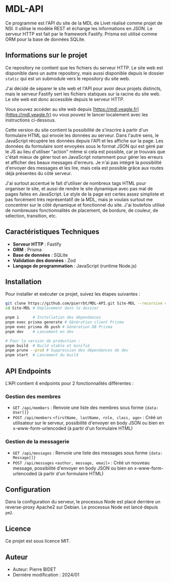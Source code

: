 # MDL-API

Ce programme est l'API du site de la MDL de Livet réalisé comme projet de NSI. Il utilise le modèle REST et échange les
informations en JSON. Le
serveur HTTP est fait par le framework Fastify. Prisma est utilisé comme ORM pour la base de données SQLite.

## Informations sur le projet

Ce repository ne contient que les fichiers du serveur HTTP. Le site web est disponible dans un autre repository, mais
aussi disponible depuis le dossier `static` qui est un submodule vers le repository du site web.

J'ai décidé de séparer le site web et l'API pour avoir deux projets distincts, mais le serveur Fastify sert les fichiers
statiques sur la racine du site web. Le site web est donc accessible depuis le serveur HTTP.

Vous pouvez accéder au site web depuis [https://mdl.veagle.fr](https://mdl.veagle.fr) ou vous pouvez le lancer
localement avec les instructions ci-dessous.

Cette version du site contient la possibilité de s'inscrire à partir d'un formulaire HTML qui envoie les données au
serveur. Dans l'autre sens, le JavaScript récupère les données depuis l'API et les affiche sur la page. Les données du
formulaire sont envoyées sous le format JSON qui est géré par le JS au lieu d'utiliser "action" même si cela est
possible, car je trouvais que c'était mieux de gérer tout en JavaScript notamment pour gérer les erreurs et afficher des
beaux messages d'erreurs. Je n'ai pas intégré la possibilité d'envoyer des messages et les lire, mais cela est possible
grâce aux routes déjà présentes du côté serveur.

J'ai surtout accentué le fait d'utiliser de nombreux tags HTML pour organiser le site, et aussi de rendre le site
dynamique avec pas mal de pages faites en JavaScript. Le style de la page est certes assez simpliste et pas forcément
très représentatif de la MDL, mais je voulais
surtout me concentrer sur le côté dynamique et fonctionnel du site. J'ai toutefois utilisé de nombreuses fonctionnalités
de placement, de bordure, de couleur, de sélection, transition, etc.

## Caractéristiques Techniques

- **Serveur HTTP** : Fastify
- **ORM** : Prisma
- **Base de données** : SQLite
- **Validation des données** : Zod
- **Langage de programmation** : JavaScript (runtime Node.js)

## Installation

Pour installer et exécuter ce projet, suivez les étapes suivantes :

```bash
git clone https://github.com/pierrbt/MDL-API.git Site-MDL --recursive # Clone du projet
cd Site-MDL # Déplacement dans le dossier

pnpm i      # Installation des dépendances
pnpm exec prisma generate # Génération client Prisma
pnpm exec prisma db push # Génération DB Prisma
pnpm dev    # Lancement en dev

# Pour la version de production :
pnpm build  # Build stable et minifié
pnpm prune --prod # Suppression des dépendances de dev
pnpm start  # Lancement du build
```

## API Endpoints

L'API contient 4 endpoints pour 2 fonctionnalités différentes :

### Gestion des membres

- `GET /api/members` : Renvoie une liste des membres sous forme `{data: User[]}`
- `POST /api/members` `<firstName, lastName, role, class, age>` : Créé un utilisateur sur le serveur, possibilité
  d'envoyer en body JSON ou bien en x-www-form-urlencoded (à partir d'un formulaire HTML)

### Gestion de la messagerie

- `GET /api/messages` : Renvoie une liste des messages sous forme `{data: Message[]}`
- `POST /api/messages` `<author, message, email>` : Créé un nouveau message, possibilité d'envoyer en body JSON ou bien
  en x-www-form-urlencoded (à partir d'un formulaire HTML)

## Configuration

Dans la configuration du serveur, le processus Node est placé derrière un reverse-proxy Apache2 sur Debian. Le processus
Node est lancé depuis `pm2`.

## Licence

Ce projet est sous licence MIT.

## Auteur

- Auteur: Pierre BIDET
- Dernière modification : 2024/01
